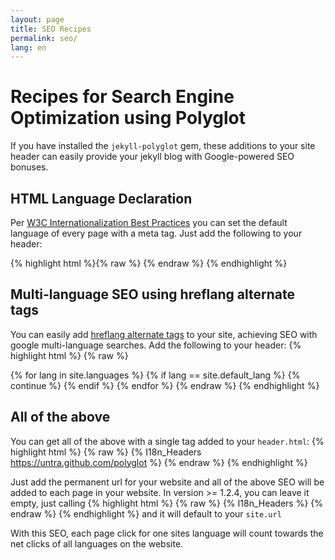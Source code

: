 ```yaml
---
layout: page
title: SEO Recipes
permalink: seo/
lang: en
---
```

# Recipes for Search Engine Optimization using Polyglot

If you have installed the `jekyll-polyglot` gem, these additions to your site header can easily provide your jekyll blog with Google-powered SEO bonuses.

## HTML Language Declaration

Per [W3C Internationalization Best Practices](http://www.w3.org/International/geo/html-tech/tech-lang.html#ri20060630.133615821)
you can set the default language of every page with a meta tag. Just add the following to your header:

{% highlight html %}{% raw %}
<meta http-equiv="Content-Language" content="{{site.active_lang}}">
{% endraw %}
{% endhighlight %}

## Multi-language SEO using hreflang alternate tags

You can easily add [hreflang alternate tags](https://support.google.com/webmasters/answer/189077?hl=en)
to your site, achieving SEO with google multi-language searches. Add the following to your header:
{% highlight html %}
{% raw %}
<link rel="alternate"
      hreflang="{{site.default_lang}}"
      href="http://yoursite.com{{page.permalink}}" />
{% for lang in site.languages %}
{% if lang == site.default_lang %}
  {% continue %}
{% endif %}
<link rel="alternate"
    hreflang="{{lang}}"
    href="http://yoursite.com/{{lang}}{{page.permalink}}" />
{% endfor %}
{% endraw %}
{% endhighlight %}

## All of the above

You can get all of the above with a single tag added to your `header.html`:
{% highlight html %}
{% raw %}
{% I18n_Headers https://untra.github.com/polyglot %}
{% endraw %}
{% endhighlight %}

Just add the permanent url for your website and all of the above SEO will be added to each page in your website.
In version >= 1.2.4, you can leave it empty, just calling
{% highlight html %}
{% raw %}
{% I18n_Headers %}
{% endraw %}
{% endhighlight %}
and it will default to your `site.url`



With this SEO, each page click for one sites language will count towards the net clicks of all languages on the website.

